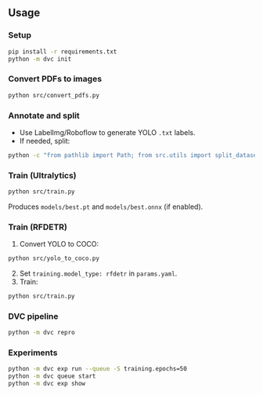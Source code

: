 ## Usage

### Setup
```bash
pip install -r requirements.txt
python -m dvc init
```

### Convert PDFs to images
```bash
python src/convert_pdfs.py
```

### Annotate and split
- Use LabelImg/Roboflow to generate YOLO `.txt` labels.
- If needed, split:
```bash
python -c "from pathlib import Path; from src.utils import split_dataset; p=Path('data/raw'); split_dataset(p/'images', p/'labels', p)"
```

### Train (Ultralytics)
```bash
python src/train.py
```
Produces `models/best.pt` and `models/best.onnx` (if enabled).

### Train (RFDETR)
1) Convert YOLO to COCO:
```bash
python src/yolo_to_coco.py
```
2) Set `training.model_type: rfdetr` in `params.yaml`.
3) Train:
```bash
python src/train.py
```

### DVC pipeline
```bash
python -m dvc repro
```

### Experiments
```bash
python -m dvc exp run --queue -S training.epochs=50
python -m dvc queue start
python -m dvc exp show
```


